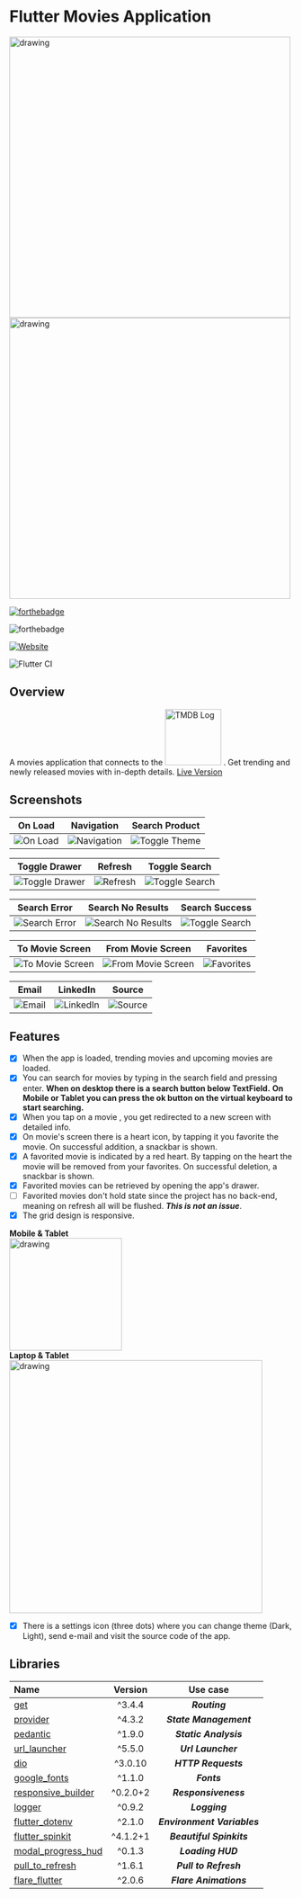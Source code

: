 # Flutter Movies Application

<img src="assets/images/logo.png" alt="drawing" width="500"/>
</br>
<img src="screenshots/showcase.png" alt="drawing" width="500"/>

[![forthebadge](https://forthebadge.com/images/badges/built-with-love.svg)](https://forthebadge.com)

![forthebadge](https://badgen.net/pub/flutter-platform/xml)

[![Website](https://img.shields.io/website?down_color=red&down_message=offline&up_color=green&up_message=online&url=http%3A%2F%2Fhypothermal-mixture.000webhostapp.com)](https://hypothermal-mixture.000webhostapp.com/)

![Flutter CI](https://github.com/esentis/Flutter-News-Application/workflows/Flutter%20CI/badge.svg)

## Overview

A movies application that connects to the <a href="https://www.themoviedb.org/"><img src="assets/images/tmdb.png" width="100" title="TMDB" alt="TMDB Log"></a> .
Get trending and newly released movies with in-depth details.
[Live Version](https://hypothermal-mixture.000webhostapp.com)

## Screenshots

On Load |Navigation| Search Product |
------------ |------------ | -------------|
![On Load](/screenshots/on_load.gif?raw=true "On load") | ![Navigation](/screenshots/navigation.gif?raw=true "Navigation") |![Toggle Theme](/screenshots/toggle_theme.gif?raw=true "Toggle Theme")

Toggle Drawer |Refresh| Toggle Search |
------------ |------------ | -------------|
![Toggle Drawer](/screenshots/toggle_drawer.gif?raw=true "Toggle Drawer") | ![Refresh](/screenshots/refresh.gif?raw=true "Refresh") |![Toggle Search](/screenshots/toggle_search.gif?raw=true "Toggle Search")

Search Error |Search No Results| Search Success |
------------ |------------ | -------------|
![Search Error](/screenshots/search_error.gif?raw=true "Search Error") | ![Search No Results](/screenshots/search_notfound.gif?raw=true "Search No Results") |![Toggle Search](/screenshots/search_success.gif?raw=true "Search Success")

To Movie Screen |From Movie Screen| Favorites |
------------ |------------ | -------------|
![To Movie Screen](/screenshots/to_movie.gif?raw=true "To Movie Screen") | ![From Movie Screen](/screenshots/from_movie.gif?raw=true "From Movie Screen") |![Favorites](/screenshots/favorites.gif?raw=true "Favorites")

Email |LinkedIn| Source |
------------ |------------ | -------------|
![Email](/screenshots/email.gif?raw=true "Email") | ![LinkedIn](/screenshots/linkedin.gif?raw=true "LinkedIn") |![Source](/screenshots/source.gif?raw=true "Source")

## Features

- [x] When the app is loaded, trending movies and upcoming movies are loaded.
- [x] You can search for movies by typing in the search field and pressing enter.
**When on desktop there is a search button below TextField.**
**On Mobile or Tablet you can press the ok button on the virtual keyboard to start searching.**
- [x] When you tap on a movie , you get redirected to a new screen with detailed info.
- [x] On movie's screen there is a heart icon, by tapping it you favorite the movie. On successful addition, a snackbar is shown.
- [x] A favorited movie is indicated by a red heart. By tapping on the heart the movie will be removed from your favorites. On successful deletion, a snackbar is shown.
- [x] Favorited movies can be retrieved by opening the app's drawer.
- [ ] Favorited movies don't hold state since the project has no back-end, meaning on refresh all will be flushed. ***This is not an issue***.
- [x] The grid design is responsive.

**Mobile & Tablet**
<br>
<img src="/screenshots/pageview.gif" alt="drawing" width="200"/>
<br>
**Laptop & Tablet**
<br>
<img src="/screenshots/desktop.gif" alt="drawing" width="450"/>

- [x] There is a settings icon (three dots) where you can change theme (Dark, Light), send e-mail and visit the source code of the app.

## Libraries

| Name        | Version           | Use case |
| :------------- |:-------------:|:-------------:|
| [get](https://pub.dev/packages/get)| ^3.4.4 | ***Routing*** |
| [provider](https://pub.dev/packages/provider)     | ^4.3.2      | ***State Management***|
| [pedantic](https://pub.dev/packages/pedantic) | ^1.9.0     |***Static Analysis*** |
| [url_launcher](https://pub.dev/packages/url_launcher) | ^5.5.0   | ***Url Launcher***  |
| [dio](https://pub.dev/packages/dio) | ^3.0.10   | ***HTTP Requests***  |
| [google_fonts](https://pub.dev/packages/google_fonts) |  ^1.1.0   | ***Fonts***  |
| [responsive_builder](https://pub.dev/packages/responsive_builder) | ^0.2.0+2   | ***Responsiveness***  
| [logger](https://pub.dev/packages/logger) | ^0.9.2  | ***Logging***  |
| [flutter_dotenv](https://pub.dev/packages/flutter_dotenv) | ^2.1.0  | ***Environment Variables***  |
| [flutter_spinkit](https://pub.dev/packages/flutter_spinkit) | ^4.1.2+1  | ***Beautiful Spinkits***  |
| [modal_progress_hud](https://pub.dev/packages/modal_progress_hud) | ^0.1.3  | ***Loading HUD***  |
| [pull_to_refresh](https://pub.dev/packages/pull_to_refresh) | ^1.6.1  | ***Pull to Refresh***  |
| [flare_flutter](https://pub.dev/packages/flare_flutter) | ^2.0.6  | ***Flare Animations***  |
